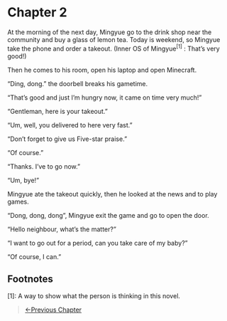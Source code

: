 # Chapter 2

At the morning of the next day, Mingyue go to the drink shop near the community and buy a glass of lemon tea. Today is weekend, so Mingyue take the phone and order a takeout. (Inner OS of Mingyue<sup>[1]</sup> : That’s very good!)

Then he comes to his room, open his laptop and open Minecraft.

“Ding, dong.” the doorbell breaks his gametime.

“That’s good and just I’m hungry now, it came on time very much!”

“Gentleman, here is your takeout.”

“Um, well, you delivered to here very fast.”

“Don’t forget to give us Five-star praise.”

“Of course.”

“Thanks. I’ve to go now.”

“Um, bye!”

Mingyue ate the takeout quickly, then he looked at the news and to play games.

“Dong, dong, dong”, Mingyue exit the game and go to open the door.

“Hello neighbour, what’s the matter?”

“I want to go out for a period, can you take care of my baby?”

“Of course, I can.”

## Footnotes

[1]: A way to show what the person is thinking in this novel.

> [←Previous Chapter](/part1/chapter1.md) 
